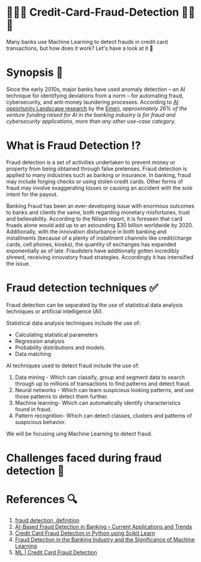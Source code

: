 # 🚨🚨🚨 Credit-Card-Fraud-Detection 🚨🚨🚨
Many banks use Machine Learning to detect frauds in credit card transactions, but how does it work? Let's have a look at it 🧐

# Synopsis 📝

Since the early 2010s, major banks have used anomaly detection – an AI technique for identifying deviations from a norm – for automating fraud, cybersecurity, and anti-money laundering processes. According to [AI opportunity Landscape research](https://emerj.com/ai-opportunity-landscape-finserv/) by the [Emerj](https://emerj.com/), *approximately 26% of the venture funding raised for AI in the banking industry is for fraud and cybersecurity applications, more than any other use-case category.*

# What is Fraud Detection ⁉

Fraud detection is a set of activities undertaken to prevent money or property from being obtained through false pretenses. Fraud detection is applied to many industries such as banking or insurance. In banking, fraud may include forging checks or using stolen credit cards. Other forms of fraud may involve exaggerating losses or causing an accident with the sole intent for the payout.

Banking Fraud has been an ever-developing issue with enormous outcomes to banks and clients the same, both regarding monetary misfortunes, trust and believability. According to the Nilson report, it is foreseen that card fruads alone would add up to an astounding $30 billion worldwide by 2020. Additionally, with the innovation disturbance in both banking and installments (because of a plenty of installment channels like credit/charge cards, cell phones, kiosks), the quantity of exchanges has expanded exponentially as of late. Fraudsters have additionally gotten incredibly shrewd, receiving innovatory fraud strategies. Accordingly it has intensified the issue.

# Fraud detection techniques ✅

Fraud detection can be separated by the use of statistical data analysis techniques or artificial intelligence (AI).

Statistical data analysis techniques include the use of:

- Calculating statistical parameters
- Regression analysis
- Probability distributions and models.
- Data matching

AI techniques used to detect fraud include the use of:
1. Data mining - Which can classify, group and segment data to search through up to millions of transactions to find patterns and detect fraud.
2. Neural networks - Which can learn suspicious looking patterns, and use those patterns to detect them further.
3. Machine learning- Which can automatically identify characteristics found in fraud.
4. Pattern recognition- Which can detect classes, clusters and patterns of suspicious behavior.

We will be focusing uing Machine Learning to detect fraud.

# Challenges faced during fraud detection 💫



# References 🔍

1. [fraud detection, definition](https://searchsecurity.techtarget.com/definition/fraud-detection)
2. [AI-Based Fraud Detection in Banking – Current Applications and Trends](https://emerj.com/ai-sector-overviews/artificial-intelligence-fraud-banking/#:~:text=Banks%20can%20use%20predictive%20analytics,involve%20a%20separate%20processing%20service.)
3. [Credit Card Fraud Detection in Python using Scikit Learn](https://medium.com/analytics-vidhya/credit-card-fraud-detection-in-python-using-scikit-learn-f9046a030f50)
4. [Fraud Detection in the Banking Industry and the Significance of Machine Learning](https://medium.com/engineered-publicis-sapient/fraud-detection-in-banking-industry-and-significance-of-machine-learning-dfd31891a0b4)
5. [ML | Credit Card Fraud Detection](https://www.geeksforgeeks.org/ml-credit-card-fraud-detection/)

